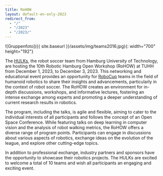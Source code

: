 ```yaml
---
title: RoHOW
layout: default-en-only-2023
redirect_from:
  - "/"
  - "/2023"
  - "/2023/"
---
```


![Gruppenfoto]({{ site.baseurl }}/assets/img/teams2016.jpg){: width="700" height="192"}

The <a href="https://www.hulks.de/">HULKs</a>, the robot soccer team from Hamburg University of Technology, are hosting the 10th Robotic Hamburg Open Workshop (RoHOW) at TUHH from December 1, 2023, to December 3, 2023. This networking and educational event provides an opportunity for <a href="https://www.robocup.org/">RoboCup</a> teams in the field of humanoid robotics to share their insights and advancements, particularly in the context of robot soccer. The RoHOW creates an environment for in-depth discussions, workshops, and informative lectures, fostering an intense exchange among experts and promoting a deeper understanding of current research results in robotics.

The program, including the talks, is agile and flexible, aiming to cater to the individual interests of all participants and follows the concept of an Open Space Conference. While featuring talks on deep learning in computer vision and the analysis of robot walking metrics, the RoHOW offers a diverse range of program points. Participants can engage in discussions about various aspects of robotics, exchange ideas on the evolution of the league, and explore other cutting-edge topics.

In addition to professional exchange, industry partners and sponsors have the opportunity to showcase their robotics projects. The HULKs are excited to welcome a total of 10 teams and wish all participants an engaging and exciting event.
